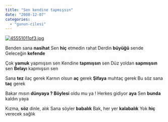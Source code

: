 ```yaml
---
title: "Sen kendine tapmışsın"
date: "2008-12-07"
categories: 
  - "gunun-cilesi"
---
```


[![45551011pf3.jpg](/uploads/2008/12/45551011pf3.jpg)](/uploads/2008/12/45551011pf3.jpg "45551011pf3.jpg")

Benden sana **nasihat** Sen **hiç** etmedin rahat Derdin **büyüğü** sende Geleceğin **kefende**

Çok **yamuk** yapmışsın sen Kendine **tapmışsın** sen Düz yoldan **sapmışsın** sen **Belayı** kapmışsın sen

Sana **tez** ilaç gerek Karnın olsun **aç** gerek **Şifaya** muhtaç gerek Bu söz sana **taç** gerek

Bakar mısın **dünyaya ? Böylesi** oldu mu ya ! Herkes gidiyor **aya** Sen **bunda** kaldın yaya

Kızma, **söz** dinle, alık Sana söyler **babalık** Bak, her yer **kalabalık** Yok **hiç** verecek sağlık
